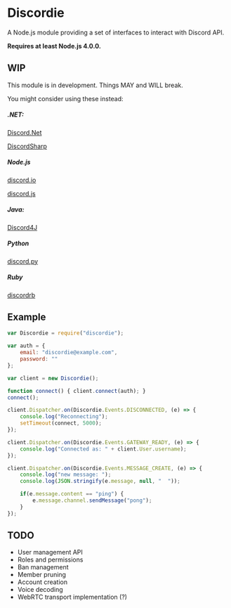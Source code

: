 # Discordie

A Node.js module providing a set of interfaces to interact with Discord API.

**Requires at least Node.js 4.0.0.**

## WIP

This module is in development. Things MAY and WILL break.

You might consider using these instead:

##### .NET:
[Discord.Net](https://github.com/RogueException/Discord.Net)

[DiscordSharp](https://github.com/Luigifan/DiscordSharp)

##### Node.js
[discord.io](https://github.com/izy521/node-discord)

[discord.js](https://github.com/hydrabolt/discord.js)

##### Java:
[Discord4J](https://github.com/nerd/Discord4J)

##### Python
[discord.py](https://github.com/Rapptz/discord.py)

##### Ruby
[discordrb](https://github.com/meew0/discordrb)


## Example

```js
var Discordie = require("discordie");

var auth = {
	email: "discordie@example.com",
	password: ""
};

var client = new Discordie();

function connect() { client.connect(auth); }
connect();

client.Dispatcher.on(Discordie.Events.DISCONNECTED, (e) => {
	console.log("Reconnecting");
	setTimeout(connect, 5000);
});

client.Dispatcher.on(Discordie.Events.GATEWAY_READY, (e) => {
	console.log("Connected as: " + client.User.username);
});

client.Dispatcher.on(Discordie.Events.MESSAGE_CREATE, (e) => {
	console.log("new message: ");
	console.log(JSON.stringify(e.message, null, "  "));

	if(e.message.content == "ping") {
		e.message.channel.sendMessage("pong");
	}
});
```

## TODO

* User management API
* Roles and permissions
* Ban management
* Member pruning
* Account creation
* Voice decoding
* WebRTC transport implementation (?)
